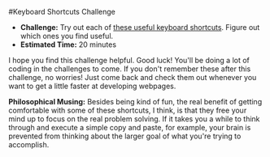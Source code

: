 #Keyboard Shortcuts Challenge

* **Challenge:** Try out each of [these useful keyboard shortcuts](https://github.com/christensenacademy/christensen-academy/blob/master/modules/html-basics/textpages/useful-keyboard-shortcuts.md). Figure out which ones you find useful.
* **Estimated Time:** 20 minutes

I hope you find this challenge helpful. Good luck! You'll be doing a lot of coding in the challenges to come. If you don't remember these after this challenge, no worries! Just come back and check them out whenever you want to get a little faster at developing webpages.

**Philosophical Musing:** Besides being kind of fun, the real benefit of getting comfortable with some of these shortcuts, I think, is that they free your mind up to focus on the real problem solving. If it takes you a while to think through and execute a simple copy and paste, for example, your brain is prevented from thinking about the larger goal of what you're trying to accomplish.
